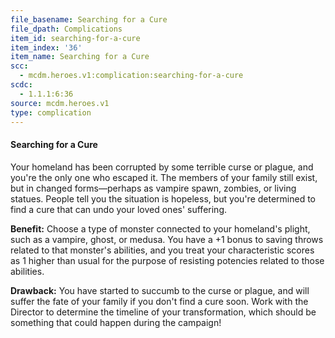 ```yaml
---
file_basename: Searching for a Cure
file_dpath: Complications
item_id: searching-for-a-cure
item_index: '36'
item_name: Searching for a Cure
scc:
  - mcdm.heroes.v1:complication:searching-for-a-cure
scdc:
  - 1.1.1:6:36
source: mcdm.heroes.v1
type: complication
---
```


#### Searching for a Cure

Your homeland has been corrupted by some terrible curse or plague, and you're the only one who escaped it. The members of your family still exist, but in changed forms—perhaps as vampire spawn, zombies, or living statues. People tell you the situation is hopeless, but you're determined to find a cure that can undo your loved ones' suffering.

**Benefit:** Choose a type of monster connected to your homeland's plight, such as a vampire, ghost, or medusa. You have a +1 bonus to saving throws related to that monster's abilities, and you treat your characteristic scores as 1 higher than usual for the purpose of resisting potencies related to those abilities.

**Drawback:** You have started to succumb to the curse or plague, and will suffer the fate of your family if you don't find a cure soon. Work with the Director to determine the timeline of your transformation, which should be something that could happen during the campaign!
